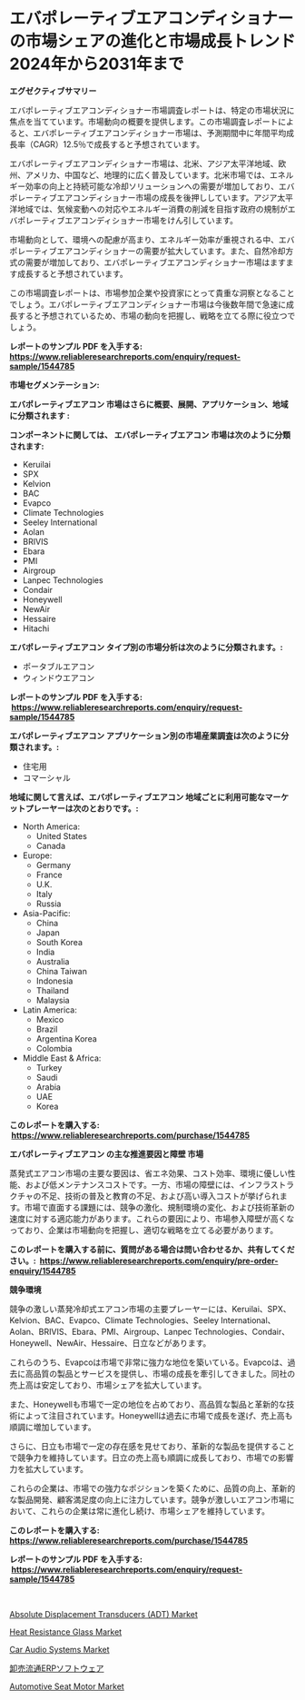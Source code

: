<p><h1>エバポレーティブエアコンディショナーの市場シェアの進化と市場成長トレンド2024年から2031年まで</h1></p><p><strong>エグゼクティブサマリー</strong></p>
<p><p>エバポレーティブエアコンディショナー市場調査レポートは、特定の市場状況に焦点を当てています。市場動向の概要を提供します。この市場調査レポートによると、エバポレーティブエアコンディショナー市場は、予測期間中に年間平均成長率（CAGR）12.5％で成長すると予想されています。</p><p>エバポレーティブエアコンディショナー市場は、北米、アジア太平洋地域、欧州、アメリカ、中国など、地理的に広く普及しています。北米市場では、エネルギー効率の向上と持続可能な冷却ソリューションへの需要が増加しており、エバポレーティブエアコンディショナー市場の成長を後押ししています。アジア太平洋地域では、気候変動への対応やエネルギー消費の削減を目指す政府の規制がエバポレーティブエアコンディショナー市場をけん引しています。</p><p>市場動向として、環境への配慮が高まり、エネルギー効率が重視される中、エバポレーティブエアコンディショナーの需要が拡大しています。また、自然冷却方式の需要が増加しており、エバポレーティブエアコンディショナー市場はますます成長すると予想されています。</p><p>この市場調査レポートは、市場参加企業や投資家にとって貴重な洞察となることでしょう。エバポレーティブエアコンディショナー市場は今後数年間で急速に成長すると予想されているため、市場の動向を把握し、戦略を立てる際に役立つでしょう。</p></p>
<p><strong>レポートのサンプル PDF を入手する: <a href="https://www.reliableresearchreports.com/enquiry/request-sample/1544785">https://www.reliableresearchreports.com/enquiry/request-sample/1544785</a></strong></p>
<p><strong>市場セグメンテーション:</strong></p>
<p><strong> エバポレーティブエアコン 市場はさらに概要、展開、アプリケーション、地域に分類されます :</strong></p>
<p><strong>コンポーネントに関しては、 エバポレーティブエアコン 市場は次のように分類されます: &nbsp;</strong></p>
<p><ul><li>Keruilai</li><li>SPX</li><li>Kelvion</li><li>BAC</li><li>Evapco</li><li>Climate Technologies</li><li>Seeley International</li><li>Aolan</li><li>BRIVIS</li><li>Ebara</li><li>PMI</li><li>Airgroup</li><li>Lanpec Technologies</li><li>Condair</li><li>Honeywell</li><li>NewAir</li><li>Hessaire</li><li>Hitachi</li></ul></p>
<p><strong> エバポレーティブエアコン タイプ別の市場分析は次のように分類されます。:</strong></p>
<p><ul><li>ポータブルエアコン</li><li>ウィンドウエアコン</li></ul></p>
<p><strong>レポートのサンプル PDF を入手する: &nbsp;<a href="https://www.reliableresearchreports.com/enquiry/request-sample/1544785">https://www.reliableresearchreports.com/enquiry/request-sample/1544785</a></strong></p>
<p><strong> エバポレーティブエアコン アプリケーション別の市場産業調査は次のように分類されます。:</strong></p>
<p><ul><li>住宅用</li><li>コマーシャル</li></ul></p>
<p><strong>地域に関して言えば、エバポレーティブエアコン 地域ごとに利用可能なマーケットプレーヤーは次のとおりです。:</strong></p>
<p><ul>
    <li>
        North America:
        <ul>
            <li>United States</li>
            <li>Canada</li>
        </ul>
    </li>
    <li>
        Europe:
        <ul>
            <li>Germany</li>
            <li>France</li>
            <li>U.K.</li>
            <li>Italy</li>
            <li>Russia</li>
        </ul>
    </li>
    <li>
        Asia-Pacific:
        <ul>
            <li>China</li>
            <li>Japan</li>
            <li>South Korea</li>
            <li>India</li>
            <li>Australia</li>
            <li>China Taiwan</li>
            <li>Indonesia</li>
            <li>Thailand</li>
            <li>Malaysia</li>
        </ul>
    </li>
    <li>
        Latin America:
        <ul>
            <li>Mexico</li>
            <li>Brazil</li>
            <li>Argentina Korea</li>
            <li>Colombia</li>
        </ul>
    </li>
    <li>
        Middle East & Africa:
        <ul>
            <li>Turkey</li>
            <li>Saudi</li>
            <li>Arabia</li>
            <li>UAE</li>
            <li>Korea</li>
        </ul>
    </li>
    </ul></p>
<p><strong>このレポートを購入する: &nbsp;<a href="https://www.reliableresearchreports.com/purchase/1544785">https://www.reliableresearchreports.com/purchase/1544785</a></strong></p>
<p><strong>エバポレーティブエアコン の主な推進要因と障壁 市場</strong></p>
<p><p>蒸発式エアコン市場の主要な要因は、省エネ効果、コスト効率、環境に優しい性能、および低メンテナンスコストです。一方、市場の障壁には、インフラストラクチャの不足、技術の普及と教育の不足、および高い導入コストが挙げられます。市場で直面する課題には、競争の激化、規制環境の変化、および技術革新の速度に対する適応能力があります。これらの要因により、市場参入障壁が高くなっており、企業は市場動向を把握し、適切な戦略を立てる必要があります。</p></p>
<p><strong>このレポートを購入する前に、質問がある場合は問い合わせるか、共有してください。:&nbsp; <a href="https://www.reliableresearchreports.com/enquiry/pre-order-enquiry/1544785">https://www.reliableresearchreports.com/enquiry/pre-order-enquiry/1544785</a></strong></p>
<p><strong>競争環境</strong></p>
<p><p>競争の激しい蒸発冷却式エアコン市場の主要プレーヤーには、Keruilai、SPX、Kelvion、BAC、Evapco、Climate Technologies、Seeley International、Aolan、BRIVIS、Ebara、PMI、Airgroup、Lanpec Technologies、Condair、Honeywell、NewAir、Hessaire、日立などがあります。</p><p>これらのうち、Evapcoは市場で非常に強力な地位を築いている。Evapcoは、過去に高品質の製品とサービスを提供し、市場の成長を牽引してきました。同社の売上高は安定しており、市場シェアを拡大しています。</p><p>また、Honeywellも市場で一定の地位を占めており、高品質な製品と革新的な技術によって注目されています。Honeywellは過去に市場で成長を遂げ、売上高も順調に増加しています。</p><p>さらに、日立も市場で一定の存在感を見せており、革新的な製品を提供することで競争力を維持しています。日立の売上高も順調に成長しており、市場での影響力を拡大しています。</p><p>これらの企業は、市場での強力なポジションを築くために、品質の向上、革新的な製品開発、顧客満足度の向上に注力しています。競争が激しいエアコン市場において、これらの企業は常に進化し続け、市場シェアを維持しています。</p></p>
<p><strong>このレポートを購入する: &nbsp; <a href="https://www.reliableresearchreports.com/purchase/1544785">https://www.reliableresearchreports.com/purchase/1544785</a></strong></p>
<p><strong>レポートのサンプル PDF を入手する: &nbsp;<a href="https://www.reliableresearchreports.com/enquiry/request-sample/1544785">https://www.reliableresearchreports.com/enquiry/request-sample/1544785</a></strong><strong></strong></p>
<p>&nbsp;</p>
<p><p><a href="https://github.com/johnbach50/Market-Research-Report-List-2/blob/main/absolute-displacement-transducers-adt-market.md">Absolute Displacement Transducers (ADT) Market</a></p><p><a href="https://three-jumbo-f6d.notion.site/Heat-Resistance-Glass-Market-Research-Report-Provides-thorough-Industry-Overview-which-offers-an-In-ed4812d3f69c43a69dca2af02504d2d3">Heat Resistance Glass Market</a></p><p><a href="https://issuu.com/reportprime-2/docs/car-audio-systems-market-size-2030.pptx">Car Audio Systems Market</a></p><p><a href="https://github.com/joaejkdzgyljvo6/Market-Research-Report-List-1/blob/main/645411513731.md">卸売流通ERPソフトウェア</a></p><p><a href="https://issuu.com/reportprime-2/docs/automotive-seat-motor-market-size-2030.pptx">Automotive Seat Motor Market</a></p></p>